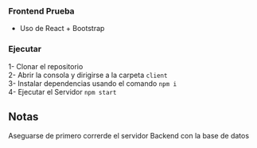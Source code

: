 ### Frontend Prueba

- Uso de React + Bootstrap

### Ejecutar
1- Clonar el repositorio  
2- Abrir la consola y dirigirse a la carpeta `client`  
3- Instalar dependencias usando el comando `npm i`  
4- Ejecutar el Servidor `npm start`  



## Notas
Aseguarse de primero correrde el servidor Backend con la base de datos
